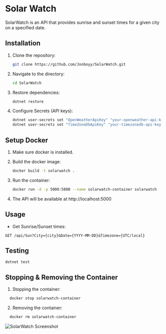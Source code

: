 # Solar Watch

   SolarWatch is an API that provides sunrise and sunset times for a given city on a specified date.

## Installation

1. Clone the repository:
   ```bash
   git clone https://github.com/Jonboyy/SolarWatch.git
   
2. Navigate to the directory:
   ```bash
   cd SolarWatch
   
3. Restore dependencies:
   ```bash
   dotnet restore
   
4. Configure Secrets (API keys):
   ```bash
   dotnet user-secrets set "OpenWeatherApiKey" "your-openweather-api-key"
   dotnet user-secrets set "TimeZoneDbApiKey" "your-timezonedb-api-key"

## Setup Docker

1. Make sure docker is installed.
   
2. Build the docker image:
   ```bash
   docker build -t solarwatch .
   ```
3. Run the container:
   ```bash
   docker run -d -p 5000:5000 --name solarwatch-container solarwatch
   ```
4. The API will be available at http://localhost:5000

## Usage

   - Get Sunrise/Sunset times: 
   ```
  GET /api/Sun?City={city}&Date={YYYY-MM-DD}&Timezone={UTC/local}
   ```
## Testing
   ``
  dotnet test
   ``
   
## Stopping & Removing the Container

1. Stopping the container:
```bash
  docker stop solarwatch-container
```
2. Removing the container: 
```bash
  docker rm solarwatch-container
```
![SolarWatch Screenshot](https://github.com/Jonboyy/SolarWatch/blob/main/SolarWatch/docs/Screenshot%202025-02-10%20at%2011.01.11%E2%80%AFAM.png?raw=true)



